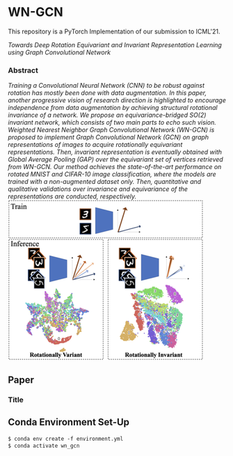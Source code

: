 # WN-GCN
This repository is a PyTorch Implementation of our submission to ICML'21.


*Towards Deep Rotation Equivariant and Invariant Representation Learning using Graph Convolutional Network*


### Abstract

*Training a Convolutional Neural Network (CNN) to be robust against rotation has mostly been done with data augmentation. In this paper, another progressive vision of research direction is highlighted to encourage independence from data augmentation by achieving structural rotational invariance of a network. We propose an equivariance-bridged SO(2) invariant network, which consists of two main parts to echo such vision. Weighted Nearest Neighbor Graph Convolutional Network (WN-GCN) is proposed to implement Graph Convolutional Network (GCN) on graph representations of images to acquire rotationally equivariant representations. Then, invariant representation is eventually obtained with Global Average Pooling (GAP) over the equivariant set of vertices retrieved from WN-GCN. Our method achieves the state-of-the-art performance on rotated MNIST and CIFAR-10 image classification, where the models are trained with a non-augmented dataset only. Then, quantitative and qualitative validations over invariance and equivariance of the representations are conducted, respectively.*
![alt text](figures/fig_problem-2.png)


## Paper

### Title



## Conda Environment Set-Up

```
$ conda env create -f environment.yml
$ conda activate wn_gcn
```

